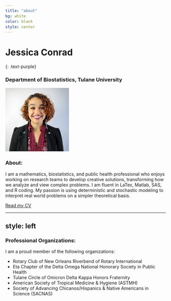 ```yaml
---
title: "about"
bg: white
color: black
style: center 
---
```


# Jessica Conrad
{: .text-purple}

### Department of Biostatistics, Tulane University

![This is a photo](./img/conrad.jpg)

### About:
I am a mathematics, biostatistics, and public health professional who enjoys working on research teams to develop creative solutions, transforming how we analyze and view complex problems. 
I am fluent in LaTex, Matlab, SAS, and R coding. 
My passion is using deterministic and stochastic modeling to interpret real world problems on a simpler theoretical basis.

[Read my CV](./pdf/CONRAD_CV.pdf)

---
style: left 
---
### Professional Organizations:
I am a proud member of the following organizations:
  - Rotary Club of New Orleans Riverbend of Rotary International
  - Eta Chapter of the Delta Omega National Honorary Society in Public Health
  - Tulane Circle of Omicron Delta Kappa Honors Fraternity
  - American Society of Tropical Medicine & Hygiene (ASTMH)
  - Society of Advancing Chicanos/Hispanics & Native Americans in Science (SACNAS)



